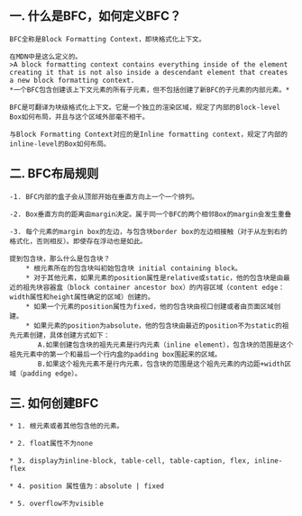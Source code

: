 ## 一. 什么是BFC，如何定义BFC？

    BFC全称是Block Formatting Context，即块格式化上下文。

    在MDN中是这么定义的。
    >A block formatting context contains everything inside of the element creating it that is not also inside a descendant element that creates a new block formatting context.
    *一个BFC包含创建该上下文元素的所有子元素，但不包括创建了新BFC的子元素的内部元素。*

    BFC是可翻译为块级格式化上下文。它是一个独立的渲染区域，规定了内部的Block-level Box如何布局，并且与这个区域外部毫不相干。

    与Block Formatting Context对应的是Inline formatting context，规定了内部的inline-level的Box如何布局。

## 二. BFC布局规则

    -1. BFC内部的盒子会从顶部开始在垂直方向上一个一个排列。

    -2. Box垂直方向的距离由margin决定。属于同一个BFC的两个相邻Box的margin会发生重叠

    -3. 每个元素的margin box的左边，与包含块border box的左边相接触（对于从左到右的格式化，否则相反）。即使存在浮动也是如此。

    提到包含块，那么什么是包含块？
        * 根元素所在的包含块叫初始包含块 initial containing block。
        * 对于其他元素，如果元素的position属性是relative或static，他的包含块是由最近的祖先块容器盒（block container ancestor box）的内容区域（content edge：width属性和height属性确定的区域）创建的。
        * 如果一个元素的position属性为fixed，他的包含块由视口创建或者由页面区域创建。
        * 如果元素的position为absolute，他的包含块由最近的position不为static的祖先元素创建，具体创建方式如下：
           A.如果创建包含块的祖先元素是行内元素（inline element），包含块的范围是这个祖先元素中的第一个和最后一个行内盒的padding box围起来的区域。
           B.如果这个祖先元素不是行内元素，包含块的范围是这个祖先元素的内边距+width区域（padding edge）。

## 三. 如何创建BFC

    * 1. 根元素或者其他包含他的元素。

    * 2. float属性不为none

    * 3. display为inline-block, table-cell, table-caption, flex, inline-flex

    * 4. position 属性值为：absolute | fixed

    * 5. overflow不为visible

